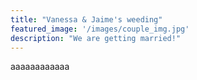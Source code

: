 ```yaml
---
title: "Vanessa & Jaime's weeding"
featured_image: '/images/couple_img.jpg'
description: "We are getting married!"
---
```

aaaaaaaaaaaa